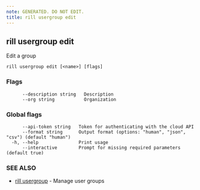 ```yaml
---
note: GENERATED. DO NOT EDIT.
title: rill usergroup edit
---
```

## rill usergroup edit

Edit a group

```
rill usergroup edit [<name>] [flags]
```

### Flags

```
      --description string   Description
      --org string           Organization
```

### Global flags

```
      --api-token string   Token for authenticating with the cloud API
      --format string      Output format (options: "human", "json", "csv") (default "human")
  -h, --help               Print usage
      --interactive        Prompt for missing required parameters (default true)
```

### SEE ALSO

* [rill usergroup](usergroup.md)	 - Manage user groups

